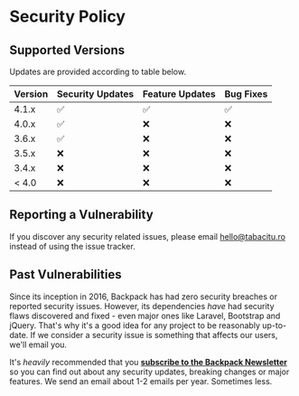 # Security Policy

## Supported Versions

Updates are provided according to table below.

| Version | Security Updates   |  Feature Updates   |  Bug Fixes         |
| ------- | ------------------ | ------------------ | ------------------ |
| 4.1.x   | :white_check_mark: | :white_check_mark: | :white_check_mark: |
| 4.0.x   | :white_check_mark: | :x:                | :x:                |
| 3.6.x   | :white_check_mark: | :x:                | :x:                |
| 3.5.x   | :x:                | :x:                | :x:                |
| 3.4.x   | :x:                | :x:                | :x:                |
| < 4.0   | :x:                | :x:                | :x:                |

## Reporting a Vulnerability

If you discover any security related issues, please email hello@tabacitu.ro instead of using the issue tracker.

## Past Vulnerabilities

Since its inception in 2016, Backpack has had zero security breaches or reported security issues. However, its dependencies _have_ had security flaws discovered and fixed - even major ones like Laravel, Bootstrap and jQuery. That's why it's a good idea for any project to be reasonably up-to-date. If we consider a security issue is something that affects our users, we'll email you. 

It's _heavily_ recommended that you **[subscribe to the Backpack Newsletter](http://backpackforlaravel.com/newsletter)** so you can find out about any security updates, breaking changes or major features. We send an email about 1-2 emails per year. Sometimes less.
